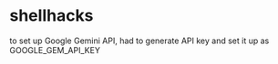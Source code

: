 # shellhacks
to set up Google Gemini API, had to generate API key and set it up as GOOGLE_GEM_API_KEY
